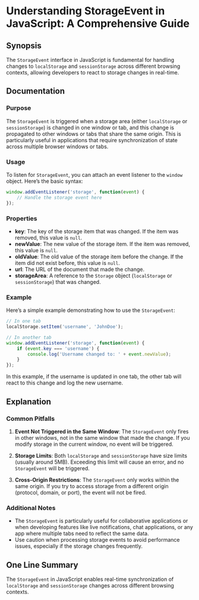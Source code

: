 <!--
Meta Description: # Understanding StorageEvent in JavaScript: A Comprehensive Guide ## Synopsis The `StorageEvent` interface in JavaScript is fundamental for handling c...
Meta Keywords: storage, storageevent, event, window, localstorage
-->

# Understanding StorageEvent in JavaScript: A Comprehensive Guide

## Synopsis
The `StorageEvent` interface in JavaScript is fundamental for handling changes to `localStorage` and `sessionStorage` across different browsing contexts, allowing developers to react to storage changes in real-time.

## Documentation
### Purpose
The `StorageEvent` is triggered when a storage area (either `localStorage` or `sessionStorage`) is changed in one window or tab, and this change is propagated to other windows or tabs that share the same origin. This is particularly useful in applications that require synchronization of state across multiple browser windows or tabs.

### Usage
To listen for `StorageEvent`, you can attach an event listener to the `window` object. Here’s the basic syntax:

```javascript
window.addEventListener('storage', function(event) {
    // Handle the storage event here
});
```

### Properties
- **key**: The key of the storage item that was changed. If the item was removed, this value is `null`.
- **newValue**: The new value of the storage item. If the item was removed, this value is `null`.
- **oldValue**: The old value of the storage item before the change. If the item did not exist before, this value is `null`.
- **url**: The URL of the document that made the change.
- **storageArea**: A reference to the `Storage` object (`localStorage` or `sessionStorage`) that was changed.

### Example
Here’s a simple example demonstrating how to use the `StorageEvent`:

```javascript
// In one tab
localStorage.setItem('username', 'JohnDoe');

// In another tab
window.addEventListener('storage', function(event) {
    if (event.key === 'username') {
        console.log('Username changed to: ' + event.newValue);
    }
});
```

In this example, if the username is updated in one tab, the other tab will react to this change and log the new username.

## Explanation
### Common Pitfalls
1. **Event Not Triggered in the Same Window**: The `StorageEvent` only fires in other windows, not in the same window that made the change. If you modify storage in the current window, no event will be triggered.
  
2. **Storage Limits**: Both `localStorage` and `sessionStorage` have size limits (usually around 5MB). Exceeding this limit will cause an error, and no `StorageEvent` will be triggered.

3. **Cross-Origin Restrictions**: The `StorageEvent` only works within the same origin. If you try to access storage from a different origin (protocol, domain, or port), the event will not be fired.

### Additional Notes
- The `StorageEvent` is particularly useful for collaborative applications or when developing features like live notifications, chat applications, or any app where multiple tabs need to reflect the same data.
- Use caution when processing storage events to avoid performance issues, especially if the storage changes frequently.

## One Line Summary
The `StorageEvent` in JavaScript enables real-time synchronization of `localStorage` and `sessionStorage` changes across different browsing contexts.